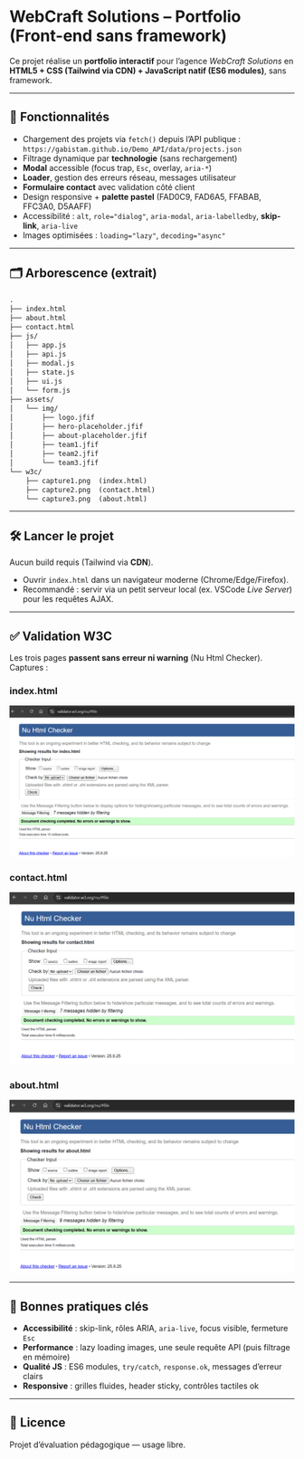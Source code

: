 # WebCraft Solutions – Portfolio (Front-end sans framework)

Ce projet réalise un **portfolio interactif** pour l’agence _WebCraft Solutions_ en **HTML5 + CSS (Tailwind via CDN) + JavaScript natif (ES6 modules)**, sans framework.

---

## 🚀 Fonctionnalités

- Chargement des projets via `fetch()` depuis l’API publique : `https://gabistam.github.io/Demo_API/data/projects.json`
- Filtrage dynamique par **technologie** (sans rechargement)
- **Modal** accessible (focus trap, `Esc`, overlay, `aria-*`)
- **Loader**, gestion des erreurs réseau, messages utilisateur
- **Formulaire contact** avec validation côté client
- Design responsive + **palette pastel** (FAD0C9, FAD6A5, FFABAB, FFC3A0, D5AAFF)
- Accessibilité : `alt`, `role="dialog"`, `aria-modal`, `aria-labelledby`, **skip-link**, `aria-live`
- Images optimisées : `loading="lazy"`, `decoding="async"`

---

## 🗂️ Arborescence (extrait)

```
.
├── index.html
├── about.html
├── contact.html
├── js/
│   ├── app.js
│   ├── api.js
│   ├── modal.js
│   ├── state.js
│   ├── ui.js
│   └── form.js
├── assets/
│   └── img/
│       ├── logo.jfif
│       ├── hero-placeholder.jfif
│       ├── about-placeholder.jfif
│       ├── team1.jfif
│       ├── team2.jfif
│       └── team3.jfif
└── w3c/
    ├── capture1.png  (index.html)
    ├── capture2.png  (contact.html)
    └── capture3.png  (about.html)
```

---

## 🛠️ Lancer le projet

Aucun build requis (Tailwind via **CDN**).

- Ouvrir `index.html` dans un navigateur moderne (Chrome/Edge/Firefox).
- Recommandé : servir via un petit serveur local (ex. VSCode _Live Server_) pour les requêtes AJAX.

---

## ✅ Validation W3C

Les trois pages **passent sans erreur ni warning** (Nu Html Checker). Captures :

### index.html

![W3C validation — index](w3c/capture1.png)

### contact.html

![W3C validation — contact](w3c/capture2.png)

### about.html

![W3C validation — about](w3c/capture3.png)

---

## 📐 Bonnes pratiques clés

- **Accessibilité** : skip-link, rôles ARIA, `aria-live`, focus visible, fermeture `Esc`
- **Performance** : lazy loading images, une seule requête API (puis filtrage en mémoire)
- **Qualité JS** : ES6 modules, `try/catch`, `response.ok`, messages d’erreur clairs
- **Responsive** : grilles fluides, header sticky, contrôles tactiles ok

---

## 📄 Licence

Projet d’évaluation pédagogique — usage libre.

